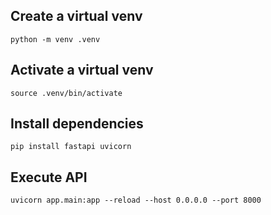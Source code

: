 ## Create a virtual venv
```
python -m venv .venv
```

## Activate a virtual venv
```
source .venv/bin/activate
```

## Install dependencies
```
pip install fastapi uvicorn
```

## Execute API
```
uvicorn app.main:app --reload --host 0.0.0.0 --port 8000
```
